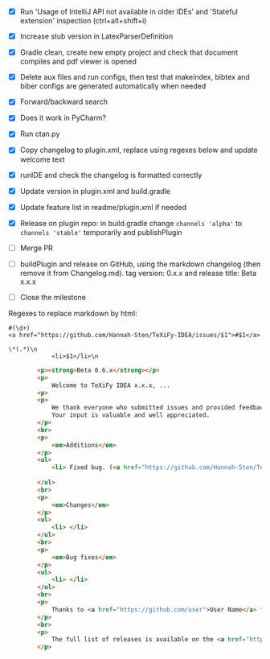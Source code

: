 - [x] Run 'Usage of IntelliJ API not available in older IDEs' and 'Stateful extension' inspection (ctrl+alt+shift+i)
- [x] Increase stub version in LatexParserDefinition
- [x] Gradle clean, create new empty project and check that document compiles and pdf viewer is opened
- [x] Delete aux files and run configs, then test that makeindex, bibtex and biber configs are generated automatically when needed
- [x] Forward/backward search
- [x] Does it work in PyCharm?
- [x] Run ctan.py

- [x] Copy changelog to plugin.xml, replace using regexes below and update welcome text
- [x] runIDE and check the changelog is formatted correctly
- [x] Update version in plugin.xml and build.gradle
- [x] Update feature list in readme/plugin.xml if needed
- [x] Release on plugin repo: in build.gradle change `channels 'alpha'` to `channels 'stable'` temporarily and publishPlugin
- [ ] Merge PR
- [ ] buildPlugin and release on GitHub, using the markdown changelog (then remove it from Changelog.md). tag version: 0.x.x and release title: Beta x.x.x
- [ ] Close the milestone

Regexes to replace markdown by html:

```regexp
#(\d+)
<a href="https://github.com/Hannah-Sten/TeXiFy-IDEA/issues/$1">#$1</a>

\*(.*)\n
            <li>$1</li>\n
```

```html
        <p><strong>Beta 0.6.x</strong></p>
        <p>
            Welcome to TeXiFy IDEA x.x.x, ...
        <p>
        <p>
            We thank everyone who submitted issues and provided feedback to make TeXiFy IDEA better.
            Your input is valuable and well appreciated.
        </p>
        <br>
        <p>
            <em>Additions</em>
        </p>
        <ul>
            <li> Fixed bug. (<a href="https://github.com/Hannah-Sten/TeXiFy-IDEA/issues/1120">#1120</a>)</li>
            
        </ul>
        <br>
        <p>
            <em>Changes</em>
        </p>
        <ul>
            <li> </li>
        </ul>
        <br>
        <p>
            <em>Bug fixes</em>
        </p>
        <ul>
            <li> </li>
        </ul>
        <br>
        <p>
            Thanks to <a href="https://github.com/user">User Name</a> for contributing to this release.
        </p>
        <br>
        <p>
            The full list of releases is available on the <a href="https://github.com/Hannah-Sten/TeXiFy-IDEA/releases">GitHub releases page</a>.
        </p>
```